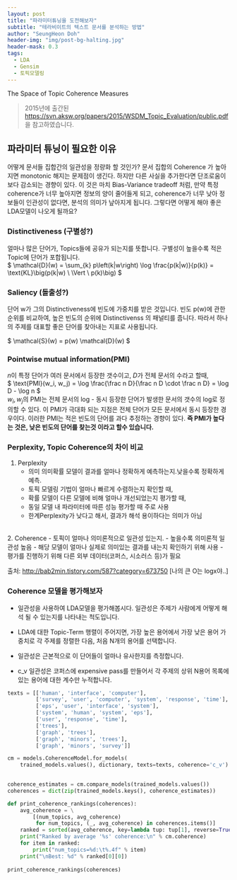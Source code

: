 ```yaml
---
layout: post
title: "파라미터튜닝을 도전해보자"
subtitle: "테라비이트의 텍스트 문서를 분석하는 방법"
author: "SeungHeon Doh"
header-img: "img/post-bg-halting.jpg"
header-mask: 0.3
tags:
  - LDA
  - Gensim
  - 토픽모델링
---
```

 The Space of Topic Coherence Measures
> 2015년에 출간된 https://svn.aksw.org/papers/2015/WSDM_Topic_Evaluation/public.pdf 을 참고하였습니다.

## 파라미터 튜닝이 필요한 이유

어떻게 문서들 집합간의 일관성을 정량화 할 것인가? 문서 집합의 Coherence 가 높아지면 monotonic 해지는 문제점이 생긴다. 하지만 다른 사실을 추가한다면 
단조로움이 보다 감소되는 경향이 있다. 이 것은 마치 Bias-Variance tradeoff 처럼, 만약 특정 coherence가 너무 높아지면 정보의 양이 줄어들게 되고, 
coherence가 너무 낮아 정보들이 인관성이 없다면, 분석의 의미가 낲아지게 됩니다. 그렇다면 어떻게 해야 좋은 LDA모델이 나오게 될까요?


### Distinctiveness (구별성?)
얼마나 많은 단어가, Topics들에 공유가 되는지를 뜻합니다. 구별성이 높을수록 적은 Topic에 단어가 포합됩니다.
<br>
$
\mathcal{D}(w)
= \sum_{k}
p\left(k|w\right) \log \frac{p(k|w)}{p(k)}
= \text{KL}\big(p(k|w) \ \Vert \ p(k)\big)
$

### Saliency (돌출성?)

단어 w가 그의 Distinctiveness에 빈도에 가중치를 받은 것입니다. 빈도 p(w)에 관한 순위를 비교하여, 높은 빈도의 순위에 Distinctivenss 의 패널티를 줍니다. 따라서 하나의 주제를 대표할 좋은 단어를 찾아내는 지표로 사용됩니다.

$
\mathcal{S}(w) = p(w) \mathcal{D}(w)
$

### Pointwise mutual information(PMI)
$n$이 특정 단어가 여러 문서에서 등장한 갯수이고, $D$가 전체 문서의 수라고 할때,
<br>
$
\text{PMI}(w_i, w_j) = \log \frac{\frac n D}{\frac n D \cdot \frac n D} = \log D - \log n
$
<br>
${w_i, w_j}$의 PMI는 전체 문서의 log - 동시 등장한 단어가 발생한 문서의 갯수의 log로 정의할 수 있다. 이 PMI가 극대화 되는 지점은 전체 단어가 모든 문서에서 동시 등장한 경우이다. 이러한 PMI는 적은 빈도의 단어를 과다 추정하는 경향이 있다. __즉 PMI가 높다는 것은, 낮은 빈도의 단어를 찾는것 이라고 할수 있습니다.__

### Perplexity, Topic Coherence의 차이 비교

1. Perplexity
    - 의미 의미확률 모델이 결과를 얼마나 정확하게 예측하는지.낮을수록 정확하게 예측. 
    - 토픽 모델링 기법이 얼마나 빠르게 수렴하는지 확인할 때,
    - 확률 모델이 다른 모델에 비해 얼마나 개선되었는지 평가할 때,
    - 동일 모델 내 파라미터에 따른 성능 평가할 때 주로 사용 
    - 한계Perplexity가 낮다고 해서, 결과가 해석 용이하다는 의미가 아님

<br>
2. Coherence
    - 토픽이 얼마나 의미론적으로 일관성 있는지. 
    - 높을수록 의미론적 일관성 높음
    - 해당 모델이 얼마나 실제로 의미있는 결과를 내는지 확인하기 위해 사용
    - 평가를 진행하기 위해 다른 외부 데이터(코퍼스, 시소러스 등)가 필요

출처: http://bab2min.tistory.com/587?category=673750 [나의 큰 O는 logx야..]

### Coherence 모델을 평가해보자

- 일관성을 사용하여 LDA모델을 평가해봅시다. 일관성은 주제가 사람에게 어떻게 해석 될 수 있는지를 나타내는 척도입니다. 
- LDA에 대한 Topic-Term 행렬이 주어지면, 가장 높은 용어에서 가장 낮은 용어 가중치로 각 주제를 정렬한 다음, 처음 N개의 용어를 선택합니다.

- 일관성은 근본적으로 이 단어들이 얼마나 유사한지를 측정합니다.

- c_v 일관성은 코퍼스에 expensive pass를 만들어서 각 주제의 상위 N용어 목록에 있는 용어에 대한 계수만 누적합니다.

```py
texts = [['human', 'interface', 'computer'],
         ['survey', 'user', 'computer', 'system', 'response', 'time'],
         ['eps', 'user', 'interface', 'system'],
         ['system', 'human', 'system', 'eps'],
         ['user', 'response', 'time'],
         ['trees'],
         ['graph', 'trees'],
         ['graph', 'minors', 'trees'],
         ['graph', 'minors', 'survey']]

cm = models.CoherenceModel.for_models(
    trained_models.values(), dictionary, texts=texts, coherence='c_v')
    

coherence_estimates = cm.compare_models(trained_models.values())
coherences = dict(zip(trained_models.keys(), coherence_estimates))

def print_coherence_rankings(coherences):
    avg_coherence = \
        [(num_topics, avg_coherence)
         for num_topics, (_, avg_coherence) in coherences.items()]
    ranked = sorted(avg_coherence, key=lambda tup: tup[1], reverse=True)
    print("Ranked by average '%s' coherence:\n" % cm.coherence)
    for item in ranked:
        print("num_topics=%d:\t%.4f" % item)
    print("\nBest: %d" % ranked[0][0])
    
print_coherence_rankings(coherences)
```